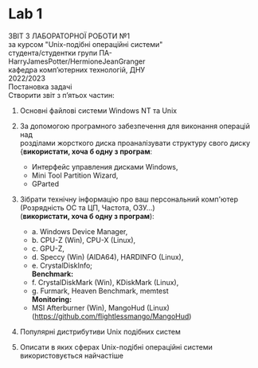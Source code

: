 # Lab 1



ЗВІТ З ЛАБОРАТОРНОЇ РОБОТИ №1  
за курсом "Unix-подібні операційні системи"  
студента/студентки групи ПА-  
HarryJamesPotter/HermioneJeanGranger  
кафедра комп’ютерних технологій, ДНУ  
2022/2023  
Постановка задачі  
Створити звіт з п’ятьох частин:
1) Основні файлові системи Windows NT та Unix  
2) За допомогою програмного забезпечення для виконання операцій над  
розділами жорсткого диска проаналізувати структуру свого диску  
{**використати, хоча б одну з програм**: 
	* Интерфейс управления дисками Windows, 
	* Mini Tool Partition Wizard, 
	* GParted

3) Зібрати технічну інформацію про ваш персональний комп'ютер  
(Розрядність ОС та ЦП, Частота, ОЗУ…)  
(**використати, хоча б одну з програм**):  
	* a. Windows Device Manager,  
	* b. CPU-Z (Win), CPU-X (Linux),   
	* c. GPU-Z,  
	* d. Speccy (Win) (AIDA64), HARDINFO (Linux),  
	* e. CrystalDiskInfo;  
	**Benchmark:**
	* f. CrystalDiskMark (Win), KDiskMark (Linux),  
	* g. Furmark, Heaven Benchmark, memtest  
	**Monitoring:**
	* MSI Afterburner (Win), MangoHud (Linux) (https://github.com/flightlessmango/MangoHud)  

4) Популярні дистрибутиви Unix подібних систем
5) Описати в яких сферах Unix-подібні операційні системи використовується найчастіше  



